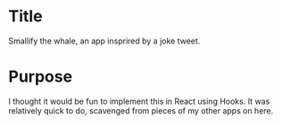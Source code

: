 # Title

Smallify the whale, an app insprired by a joke tweet.

# Purpose

I thought it would be fun to implement this in React using Hooks. It was relatively quick to do, scavenged from pieces of my other apps on here.





